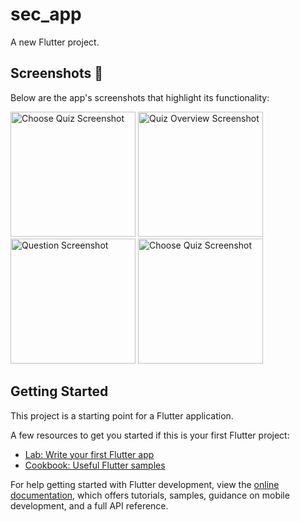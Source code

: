 # sec_app

A new Flutter project.
## Screenshots 📸
Below are the app's screenshots that highlight its functionality:


<img src="https://github.com/user-attachments/assets/4d6224e2-9152-41ea-b502-907b5fb0feb6" alt="Choose Quiz Screenshot" width="200"> <img src="https://github.com/user-attachments/assets/7738111f-c824-4bbc-8c1e-57edcdbf9447" alt="Quiz Overview Screenshot" width="200"> <img src="https://github.com/user-attachments/assets/c7524d45-c341-44fc-8888-1e0d701e6c37" alt="Question Screenshot" width="200"> <img src="https://github.com/user-attachments/assets/687c6030-6f68-471f-84c1-fc6add53412a" alt="Choose Quiz Screenshot" width="200">

## Getting Started

This project is a starting point for a Flutter application.

A few resources to get you started if this is your first Flutter project:

- [Lab: Write your first Flutter app](https://docs.flutter.dev/get-started/codelab)
- [Cookbook: Useful Flutter samples](https://docs.flutter.dev/cookbook)

For help getting started with Flutter development, view the
[online documentation](https://docs.flutter.dev/), which offers tutorials,
samples, guidance on mobile development, and a full API reference.
